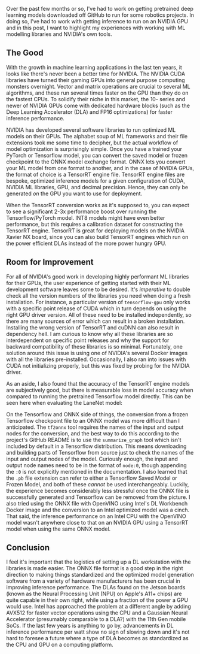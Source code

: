 Over the past few months or so, I've had to work on getting pretrained deep learning models downloaded off GitHub to run for some robotics projects. In doing so, I've had to work with getting inference to run on an NVIDIA GPU and in this post, I want to highlight my experiences with working with ML modelling libraries and NVIDIA's own tools.

## The Good

With the growth in machine learning applications in the last ten years, it looks like there's never been a better time for NVIDIA. The NVIDIA CUDA libraries have turned their gaming GPUs into general purpose computing monsters overnight. Vector and matrix operations are crucial to several ML algorithms, and these run several times faster on the GPU than they do on the fastest CPUs. To solidify their niche in this market, the 10- series and newer of NVIDIA GPUs come with dedicated hardware blocks (such as the Deep Learning Accelerator (DLA) and FP16 optimizations) for faster inference performance.

NVIDIA has developed several software libraries to run optimized ML models on their GPUs. The alphabet soup of ML frameworks and their file extensions took me some time to decipher, but the actual workflow of model optimization is surprisingly simple. Once you have a trained your PyTorch or Tensorflow model, you can convert the saved model or frozen checkpoint to the ONNX model exchange format. ONNX lets you convert your ML model from one format to another, and in the case of NVIDIA GPUs, the format of choice is a TensorRT engine file. TensorRT engine files are bespoke, optimized inference models for a given configuration of CUDA, NVIDIA ML libraries, GPU, and decimal precision. Hence, they can only be generated *on* the GPU you want to use for deployment. 

When the TensorRT conversion works as it's supposed to, you can expect to see a significant 2-3x performance boost over running the Tensorflow/PyTorch model. INT8 models might have even better performance, but this requires a calibration dataset for constructing the TensorRT engine. TensorRT is great for deploying models on the NVIDIA Xavier NX board, since you can also build TensorRT engines which run on the power efficient DLAs instead of the more power hungry GPU. 

## Room for Improvement

For all of NVIDIA's good work in developing highly performant ML libraries for their GPUs, the user experience of getting started with their ML development software leaves some to be desired. It's *imperative* to double check all the version numbers of the libraries you need when doing a fresh installation. For instance, a particular version of `tensorflow-gpu` only works with a specific point release of CUDA which in turn depends on using the right GPU driver version. All of these need to be installed independently, so there are many sources of error which can result in a broken installation. Installing the wrong version of TensorRT and cuDNN can also result in dependency hell. I am curious to know why all these libraries are so interdependent on specific point releases and why the support for backward compatibility of these libraries is so minimal. Fortunately, one solution around this issue is using one of NVIDIA's several Docker images with all the libraries pre-installed. Occasionally, I also ran into issues with CUDA not initializing properly, but this was fixed by probing for the NVIDIA driver.

As an aside, I also found that the accuracy of the TensorRT engine models are subjectively good, but there is measurable loss in model accuracy when compared to running the pretrained Tensorflow model directly. This can be seen here when evaluating the LaneNet model:

On the Tensorflow and ONNX side of things, the conversion from a frozen Tensorflow checkpoint file to an ONNX model was more difficult than I anticipated. The `tf2onnx` tool requires the names of the input and output nodes for the conversion, and the best way to do this according to the project's GitHub README is to use the `summarize_graph` tool which isn't included by default in a Tensorflow distribution. This means downloading and building parts of Tensorflow from source just to check the names of the input and output nodes of the model. Curiously enough, the input and output node names need to be in the format of `node:0`, though appending the `:0` is not explicitly mentioned in the documentation. I also learned that the `.pb` file extension can refer to either a Tensorflow Saved Model or Frozen Model, and both of these *cannot* be used interchangeably. Luckily, the experience becomes considerably less stressful once the ONNX file is successfully generated and Tensorflow can be removed from the picture. I also tried using the ONNX file with OpenVINO using Intel's DL Workbench Docker image and the conversion to an Intel optimized model was a cinch. That said, the inference performance on an Intel CPU with the OpenVINO model wasn't anywhere close to that on an NVIDIA GPU using a TensorRT model when using the same ONNX model.

## Conclusion

I feel it's important that the logistics of setting up a DL workstation with the libraries is made easier. The ONNX file format is a good step in the right direction to making things standardized and the optimized model generation software from a variety of hardware manufacturers has been crucial in improving inference performance. The DLAs found on the Jetson boards (known as the Neural Processing Unit (NPU) on Apple's A11+ chips) are quite capable in their own right, while using a fraction of the power a GPU would use. Intel has approached the problem at a different angle by adding AVX512 for faster vector operations using the CPU and a Gaussian Neural Accelerator (presumably comparable to a DLA?) with the 11th Gen mobile SoCs. If the last few years is anything to go by, advancements in DL inference performance per watt show no sign of slowing down and it's not hard to foresee a future where a type of DLA becomes as standardized as the CPU and GPU on a computing platform.